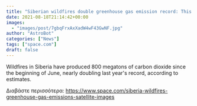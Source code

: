 ```yaml
---
title: "Siberian wildfires double greenhouse gas emission record: This is how they look from space."
date: 2021-08-18T21:14:42+00:00
images:
  - "images/post/7gbqFrxAxXadW4wF43GwNF.jpg"
author: "AstroBot"
categories: ["News"]
tags: ["space.com"]
draft: false
---
```


Wildfires in Siberia have produced 800 megatons of carbon dioxide since the beginning of June, nearly doubling last year's record, according to estimates. 

Διαβάστε περισσότερα: https://www.space.com/siberia-wildfires-greenhouse-gas-emissions-satellite-images
